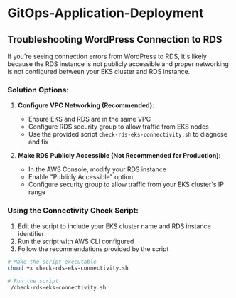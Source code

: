 # GitOps-Application-Deployment

## Troubleshooting WordPress Connection to RDS

If you're seeing connection errors from WordPress to RDS, it's likely because the RDS instance is not publicly accessible and proper networking is not configured between your EKS cluster and RDS instance.

### Solution Options:

1. **Configure VPC Networking (Recommended)**:
   - Ensure EKS and RDS are in the same VPC
   - Configure RDS security group to allow traffic from EKS nodes
   - Use the provided script `check-rds-eks-connectivity.sh` to diagnose and fix

2. **Make RDS Publicly Accessible (Not Recommended for Production)**:
   - In the AWS Console, modify your RDS instance
   - Enable "Publicly Accessible" option
   - Configure security group to allow traffic from your EKS cluster's IP range

### Using the Connectivity Check Script:

1. Edit the script to include your EKS cluster name and RDS instance identifier
2. Run the script with AWS CLI configured
3. Follow the recommendations provided by the script

```bash
# Make the script executable
chmod +x check-rds-eks-connectivity.sh

# Run the script
./check-rds-eks-connectivity.sh
```